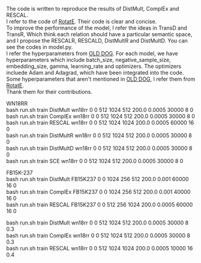 The code is written to reproduce the results of DistMult, ComplEx and RESCAL.  
I refer to the code of [RotatE](https://github.com/DeepGraphLearning/KnowledgeGraphEmbedding).
Their code is clear and concise.  
To improve the performance of the model, I refer the ideas in TransD and TransR, Which think each relation should have a particular semantic space, and I propose the RESCALR, RESCALD, DistMultR and DistMultD. You can see the codes in model.py.  
I refer the hyperparameters from [OLD DOG](https://openreview.net/forum?id=BkxSmlBFvr).
For each model, we have hyperparameters which include batch_size, negative_sample_size, embedding_size, gamma, 
learning_rate and optimizers. The optimizers incluede Adam and Adagrad, which have been integrated into the code. 
Some hyperparameters that aren't mentioned in [OLD DOG](https://openreview.net/forum?id=BkxSmlBFvr), I refer them from [RotatE](https://github.com/DeepGraphLearning/KnowledgeGraphEmbedding).  
Thank them for their contributions.
  
WN18RR  
bash run.sh train DistMult wn18rr 0 0 512 1024 512 200.0 0.0005 30000 8 0  
bash run.sh train ComplEx wn18rr 0 0 512 1024 512 200.0 0.0005 30000 8 0  
bash run.sh train RESCAL wn18rr 0 0 512 1024 1024 200.0 0.0005 60000 16 0  
bash run.sh train DistMultR wn18rr 0 0 512 1024 512 200.0 0.0005 30000 8 0  
bash run.sh train DistMultD wn18rr 0 0 512 1024 512 200.0 0.0005 30000 8 0  
bash run.sh train SCE wn18rr 0 0 512 1024 512 200.0 0.0005 30000 8 0  

FB15K-237  
bash run.sh train DistMult FB15K237 0 0 1024 256 512 200.0 0.001 60000 16 0  
bash run.sh train ComplEx FB15K237 0 0 1024 256 512 200.0 0.001 40000 16 0  
bash run.sh train RESCAL FB15K237 0 0 512 256 1024 200.0 0.0005 60000 16 0  
 
bash run.sh train DistMult wn18rr 0 0 512 1024 512 200.0 0.0005 30000 8 0.3  
bash run.sh train ComplEx wn18rr 0 0 512 1024 512 200.0 0.0005 30000 8 0.3  
bash run.sh train RESCAL wn18rr 0 0 512 1024 1024 200.0 0.0005 10000 16 0.4  
